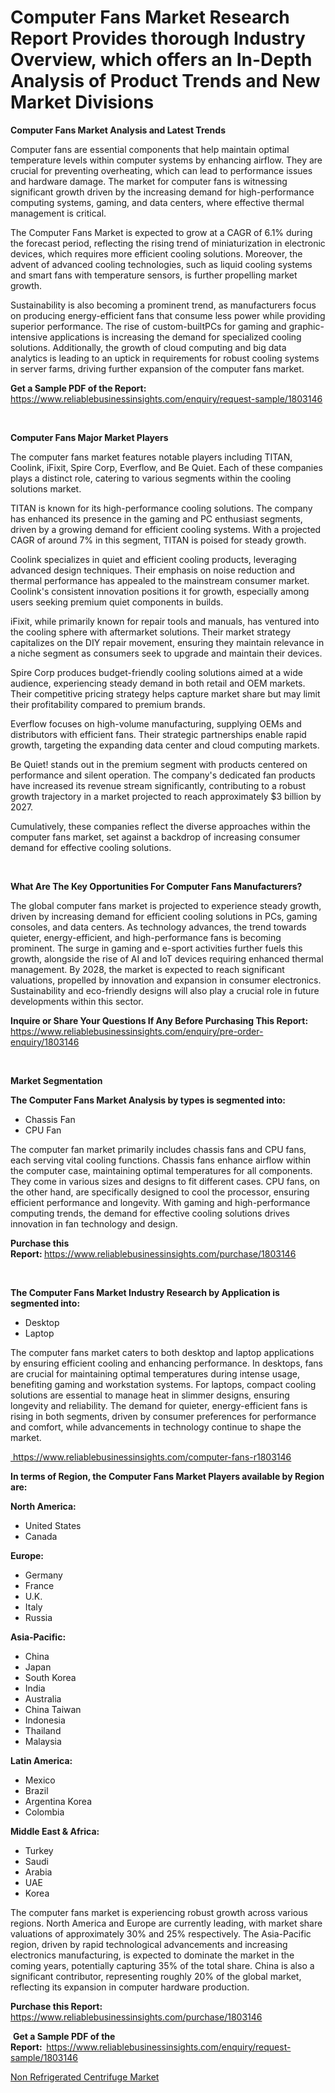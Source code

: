 <p><h1>Computer Fans Market Research Report Provides thorough Industry Overview, which offers an In-Depth Analysis of Product Trends and New Market Divisions</h1></p><p><strong>Computer Fans Market Analysis and Latest Trends</strong></p>
<p><p>Computer fans are essential components that help maintain optimal temperature levels within computer systems by enhancing airflow. They are crucial for preventing overheating, which can lead to performance issues and hardware damage. The market for computer fans is witnessing significant growth driven by the increasing demand for high-performance computing systems, gaming, and data centers, where effective thermal management is critical.</p><p>The Computer Fans Market is expected to grow at a CAGR of 6.1% during the forecast period, reflecting the rising trend of miniaturization in electronic devices, which requires more efficient cooling solutions. Moreover, the advent of advanced cooling technologies, such as liquid cooling systems and smart fans with temperature sensors, is further propelling market growth. </p><p>Sustainability is also becoming a prominent trend, as manufacturers focus on producing energy-efficient fans that consume less power while providing superior performance. The rise of custom-builtPCs for gaming and graphic-intensive applications is increasing the demand for specialized cooling solutions. Additionally, the growth of cloud computing and big data analytics is leading to an uptick in requirements for robust cooling systems in server farms, driving further expansion of the computer fans market.</p></p>
<p><strong>Get a Sample PDF of the Report:&nbsp;</strong> <a href="https://www.reliablebusinessinsights.com/enquiry/request-sample/1803146?utm_campaign=2247&utm_medium=2&utm_source=Github&utm_content=ia&utm_term=10042025&utm_id=computer-fans">https://www.reliablebusinessinsights.com/enquiry/request-sample/1803146</a></p>
<p>&nbsp;</p>
<p><strong>Computer Fans Major Market Players</strong></p>
<p><p>The computer fans market features notable players including TITAN, Coolink, iFixit, Spire Corp, Everflow, and Be Quiet. Each of these companies plays a distinct role, catering to various segments within the cooling solutions market.</p><p>TITAN is known for its high-performance cooling solutions. The company has enhanced its presence in the gaming and PC enthusiast segments, driven by a growing demand for efficient cooling systems. With a projected CAGR of around 7% in this segment, TITAN is poised for steady growth.</p><p>Coolink specializes in quiet and efficient cooling products, leveraging advanced design techniques. Their emphasis on noise reduction and thermal performance has appealed to the mainstream consumer market. Coolink's consistent innovation positions it for growth, especially among users seeking premium quiet components in builds.</p><p>iFixit, while primarily known for repair tools and manuals, has ventured into the cooling sphere with aftermarket solutions. Their market strategy capitalizes on the DIY repair movement, ensuring they maintain relevance in a niche segment as consumers seek to upgrade and maintain their devices.</p><p>Spire Corp produces budget-friendly cooling solutions aimed at a wide audience, experiencing steady demand in both retail and OEM markets. Their competitive pricing strategy helps capture market share but may limit their profitability compared to premium brands.</p><p>Everflow focuses on high-volume manufacturing, supplying OEMs and distributors with efficient fans. Their strategic partnerships enable rapid growth, targeting the expanding data center and cloud computing markets.</p><p>Be Quiet! stands out in the premium segment with products centered on performance and silent operation. The company's dedicated fan products have increased its revenue stream significantly, contributing to a robust growth trajectory in a market projected to reach approximately $3 billion by 2027.</p><p>Cumulatively, these companies reflect the diverse approaches within the computer fans market, set against a backdrop of increasing consumer demand for effective cooling solutions.</p></p>
<p>&nbsp;</p>
<p><strong>What Are The Key Opportunities For Computer Fans Manufacturers?</strong></p>
<p><p>The global computer fans market is projected to experience steady growth, driven by increasing demand for efficient cooling solutions in PCs, gaming consoles, and data centers. As technology advances, the trend towards quieter, energy-efficient, and high-performance fans is becoming prominent. The surge in gaming and e-sport activities further fuels this growth, alongside the rise of AI and IoT devices requiring enhanced thermal management. By 2028, the market is expected to reach significant valuations, propelled by innovation and expansion in consumer electronics. Sustainability and eco-friendly designs will also play a crucial role in future developments within this sector.</p></p>
<p><strong>Inquire or Share Your Questions If Any Before Purchasing This Report:</strong> <a href="https://www.reliablebusinessinsights.com/enquiry/pre-order-enquiry/1803146?utm_campaign=2247&utm_medium=2&utm_source=Github&utm_content=ia&utm_term=10042025&utm_id=computer-fans">https://www.reliablebusinessinsights.com/enquiry/pre-order-enquiry/1803146</a></p>
<p>&nbsp;</p>
<p><strong>Market Segmentation</strong></p>
<p><strong>The Computer Fans Market Analysis by types is segmented into:</strong></p>
<p><ul><li>Chassis Fan</li><li>CPU Fan</li></ul></p>
<p><p>The computer fan market primarily includes chassis fans and CPU fans, each serving vital cooling functions. Chassis fans enhance airflow within the computer case, maintaining optimal temperatures for all components. They come in various sizes and designs to fit different cases. CPU fans, on the other hand, are specifically designed to cool the processor, ensuring efficient performance and longevity. With gaming and high-performance computing trends, the demand for effective cooling solutions drives innovation in fan technology and design.</p></p>
<p><strong>Purchase this Report:&nbsp;</strong><a href="https://www.reliablebusinessinsights.com/purchase/1803146?utm_campaign=2247&utm_medium=2&utm_source=Github&utm_content=ia&utm_term=10042025&utm_id=computer-fans">https://www.reliablebusinessinsights.com/purchase/1803146</a></p>
<p>&nbsp;</p>
<p><strong>The Computer Fans Market Industry Research by Application is segmented into:</strong></p>
<p><ul><li>Desktop</li><li>Laptop</li></ul></p>
<p><p>The computer fans market caters to both desktop and laptop applications by ensuring efficient cooling and enhancing performance. In desktops, fans are crucial for maintaining optimal temperatures during intense usage, benefiting gaming and workstation systems. For laptops, compact cooling solutions are essential to manage heat in slimmer designs, ensuring longevity and reliability. The demand for quieter, energy-efficient fans is rising in both segments, driven by consumer preferences for performance and comfort, while advancements in technology continue to shape the market.</p></p>
<p><a href="https://www.reliablebusinessinsights.com/computer-fans-r1803146?utm_campaign=2247&utm_medium=2&utm_source=Github&utm_content=ia&utm_term=10042025&utm_id=computer-fans">&nbsp;https://www.reliablebusinessinsights.com/computer-fans-r1803146</a></p>
<p><strong>In terms of Region, the Computer Fans Market Players available by Region are:</strong></p>
<p>
    <p> <strong> North America: </strong>
        <ul>
            <li>United States</li>
            <li>Canada</li>
        </ul>
        </p> 
    <p> <strong> Europe: </strong>
        <ul>
            <li>Germany</li>
            <li>France</li>
            <li>U.K.</li>
            <li>Italy</li>
            <li>Russia</li>
        </ul>
        </p> 
    <p> <strong> Asia-Pacific: </strong>
        <ul>
            <li>China</li>
            <li>Japan</li>
            <li>South Korea</li>
            <li>India</li>
            <li>Australia</li>
            <li>China Taiwan</li>
            <li>Indonesia</li>
            <li>Thailand</li>
            <li>Malaysia</li>
        </ul>
        </p> 
    <p> <strong> Latin America: </strong>
        <ul>
            <li>Mexico</li>
            <li>Brazil</li>
            <li>Argentina Korea</li>
            <li>Colombia</li>
        </ul>
        </p> 
    <p> <strong> Middle East & Africa: </strong>
        <ul>
            <li>Turkey</li>
            <li>Saudi</li>
            <li>Arabia</li>
            <li>UAE</li>
            <li>Korea</li>
        </ul>
    </p>
    </p>
<p><p>The computer fans market is experiencing robust growth across various regions. North America and Europe are currently leading, with market share valuations of approximately 30% and 25% respectively. The Asia-Pacific region, driven by rapid technological advancements and increasing electronics manufacturing, is expected to dominate the market in the coming years, potentially capturing 35% of the total share. China is also a significant contributor, representing roughly 20% of the global market, reflecting its expansion in computer hardware production.</p></p>
<p><strong>Purchase this Report: </strong><a href="https://www.reliablebusinessinsights.com/purchase/1803146?utm_campaign=2247&utm_medium=2&utm_source=Github&utm_content=ia&utm_term=10042025&utm_id=computer-fans">https://www.reliablebusinessinsights.com/purchase/1803146</a></p>
<p>&nbsp;<strong>Get a Sample PDF of the Report:&nbsp;&nbsp;</strong><a href="https://www.reliablebusinessinsights.com/enquiry/request-sample/1803146?utm_campaign=2247&utm_medium=2&utm_source=Github&utm_content=ia&utm_term=10042025&utm_id=computer-fans">https://www.reliablebusinessinsights.com/enquiry/request-sample/1803146</a></p>
<p><strong></strong></p>
<p><p><a href="https://github.com/alejnaouare/Market-Research-Report-List-1/blob/main/non-refrigerated-centrifuge-market.md?utm_campaign=2247&utm_medium=2&utm_source=Github&utm_content=ia&utm_term=10042025&utm_id=computer-fans">Non Refrigerated Centrifuge Market</a></p></p>